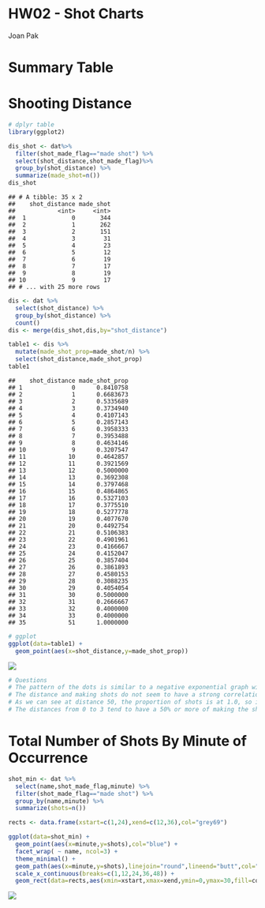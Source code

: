 HW02 - Shot Charts
================
Joan Pak

Summary Table
=============

Shooting Distance
=================

``` r
# dplyr table
library(ggplot2)

dis_shot <- dat%>%
  filter(shot_made_flag=="made shot") %>%
  select(shot_distance,shot_made_flag)%>%
  group_by(shot_distance) %>%
  summarize(made_shot=n())
dis_shot
```

    ## # A tibble: 35 x 2
    ##    shot_distance made_shot
    ##            <int>     <int>
    ##  1             0       344
    ##  2             1       262
    ##  3             2       151
    ##  4             3        31
    ##  5             4        23
    ##  6             5        12
    ##  7             6        19
    ##  8             7        17
    ##  9             8        19
    ## 10             9        17
    ## # ... with 25 more rows

``` r
dis <- dat %>%
  select(shot_distance) %>%
  group_by(shot_distance) %>%
  count()
dis <- merge(dis_shot,dis,by="shot_distance")

table1 <- dis %>%
  mutate(made_shot_prop=made_shot/n) %>%
  select(shot_distance,made_shot_prop)
table1
```

    ##    shot_distance made_shot_prop
    ## 1              0      0.8410758
    ## 2              1      0.6683673
    ## 3              2      0.5335689
    ## 4              3      0.3734940
    ## 5              4      0.4107143
    ## 6              5      0.2857143
    ## 7              6      0.3958333
    ## 8              7      0.3953488
    ## 9              8      0.4634146
    ## 10             9      0.3207547
    ## 11            10      0.4642857
    ## 12            11      0.3921569
    ## 13            12      0.5000000
    ## 14            13      0.3692308
    ## 15            14      0.3797468
    ## 16            15      0.4864865
    ## 17            16      0.5327103
    ## 18            17      0.3775510
    ## 19            18      0.5277778
    ## 20            19      0.4077670
    ## 21            20      0.4492754
    ## 22            21      0.5106383
    ## 23            22      0.4901961
    ## 24            23      0.4166667
    ## 25            24      0.4152047
    ## 26            25      0.3857404
    ## 27            26      0.3861893
    ## 28            27      0.4580153
    ## 29            28      0.3088235
    ## 30            29      0.4054054
    ## 31            30      0.5000000
    ## 32            31      0.2666667
    ## 33            32      0.4000000
    ## 34            33      0.4000000
    ## 35            51      1.0000000

``` r
# ggplot
ggplot(data=table1) +
  geom_point(aes(x=shot_distance,y=made_shot_prop))
```

![](../imagesunnamed-chunk-1-1.png)

``` r
# Questions
# The pattern of the dots is similar to a negative exponential graph with one extreme outlier at (50, 1.0).
# The distance and making shots do not seem to have a strong correlation, so it does not matter if the distance it shorter or longer to make more effective shots.
# As we can see at distance 50, the proportion of shots is at 1.0, so if we go beyond, the chance of making a shot becomes a lot smaller. 
# The distances from 0 to 3 tend to have a 50% or more of making the shot. 
```

Total Number of Shots By Minute of Occurrence
=============================================

``` r
shot_min <- dat %>%
  select(name,shot_made_flag,minute) %>%
  filter(shot_made_flag=="made shot") %>%
  group_by(name,minute) %>%
  summarize(shots=n())

rects <- data.frame(xstart=c(1,24),xend=c(12,36),col="grey69")

ggplot(data=shot_min) +
  geom_point(aes(x=minute,y=shots),col="blue") +
  facet_wrap( ~ name, ncol=3) +
  theme_minimal() +
  geom_path(aes(x=minute,y=shots),linejoin="round",lineend="butt",col="blue") +
  scale_x_continuous(breaks=c(1,12,24,36,48)) +
  geom_rect(data=rects,aes(xmin=xstart,xmax=xend,ymin=0,ymax=30,fill=col),alpha=0.4)
```

![](../imagesunnamed-chunk-2-1.png)
